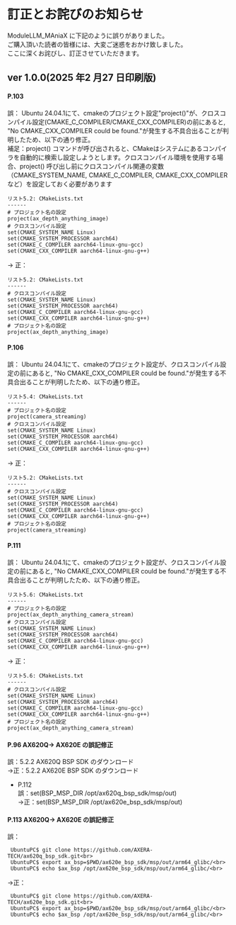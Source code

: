 # 訂正とお詫びのお知らせ

ModuleLLM_MAniaX に下記のように誤りがありました。<br>
ご購入頂いた読者の皆様には、大変ご迷惑をおかけ致しました。<br>
ここに深くお詫びし、訂正させていただきます。<br>

## ver 1.0.0(2025 年2 月27 日印刷版)

#### P.103<br>

誤：
Ubuntu 24.04.1にて、cmakeのプロジェクト設定"project()"が、クロスコンパイル設定(CMAKE_C_COMPILER/CMAKE_CXX_COMPILER)の前にあると,
"No CMAKE_CXX_COMPILER could be found."が発生する不具合出ることが判明したため、以下の通り修正。<br>
補足：project() コマンドが呼び出されると、CMakeはシステムにあるコンパイラを自動的に検索し設定しようとします。クロスコンパイル環境を使用する場合、project() 呼び出し前にクロスコンパイル関連の変数（CMAKE_SYSTEM_NAME, CMAKE_C_COMPILER, CMAKE_CXX_COMPILERなど）を設定しておく必要があります<br>

```
リスト5.2: CMakeLists.txt
------
# プロジェクト名の設定
project(ax_depth_anything_image)
# クロスコンパイル設定
set(CMAKE_SYSTEM_NAME Linux)
set(CMAKE_SYSTEM_PROCESSOR aarch64)
set(CMAKE_C_COMPILER aarch64-linux-gnu-gcc)
set(CMAKE_CXX_COMPILER aarch64-linux-gnu-g++)
```
→
正：
```
リスト5.2: CMakeLists.txt
------
# クロスコンパイル設定
set(CMAKE_SYSTEM_NAME Linux)
set(CMAKE_SYSTEM_PROCESSOR aarch64)
set(CMAKE_C_COMPILER aarch64-linux-gnu-gcc)
set(CMAKE_CXX_COMPILER aarch64-linux-gnu-g++)
# プロジェクト名の設定
project(ax_depth_anything_image)
```
#### P.106<br>

誤：
Ubuntu 24.04.1にて、cmakeのプロジェクト設定が、クロスコンパイル設定の前にあると,
"No CMAKE_CXX_COMPILER could be found."が発生する不具合出ることが判明したため、以下の通り修正。

```
リスト5.4: CMakeLists.txt
------
# プロジェクト名の設定
project(camera_streaming)
# クロスコンパイル設定
set(CMAKE_SYSTEM_NAME Linux)
set(CMAKE_SYSTEM_PROCESSOR aarch64)
set(CMAKE_C_COMPILER aarch64-linux-gnu-gcc)
set(CMAKE_CXX_COMPILER aarch64-linux-gnu-g++)
```
→
正：
```
リスト5.2: CMakeLists.txt
------
# クロスコンパイル設定
set(CMAKE_SYSTEM_NAME Linux)
set(CMAKE_SYSTEM_PROCESSOR aarch64)
set(CMAKE_C_COMPILER aarch64-linux-gnu-gcc)
set(CMAKE_CXX_COMPILER aarch64-linux-gnu-g++)
# プロジェクト名の設定
project(camera_streaming)
```
#### P.111<br>

誤：
Ubuntu 24.04.1にて、cmakeのプロジェクト設定が、クロスコンパイル設定の前にあると,
"No CMAKE_CXX_COMPILER could be found."が発生する不具合出ることが判明したため、以下の通り修正。

```
リスト5.6: CMakeLists.txt
------
# プロジェクト名の設定
project(ax_depth_anything_camera_stream)
# クロスコンパイル設定
set(CMAKE_SYSTEM_NAME Linux)
set(CMAKE_SYSTEM_PROCESSOR aarch64)
set(CMAKE_C_COMPILER aarch64-linux-gnu-gcc)
set(CMAKE_CXX_COMPILER aarch64-linux-gnu-g++)
```
→
正：
```
リスト5.6: CMakeLists.txt
------
# クロスコンパイル設定
set(CMAKE_SYSTEM_NAME Linux)
set(CMAKE_SYSTEM_PROCESSOR aarch64)
set(CMAKE_C_COMPILER aarch64-linux-gnu-gcc)
set(CMAKE_CXX_COMPILER aarch64-linux-gnu-g++)
# プロジェクト名の設定
project(ax_depth_anything_camera_stream)
```

#### P.96 AX620Q-> AX620E の誤記修正<br> 
誤：5.2.2 AX620Q BSP SDK のダウンロード<br>
→正：5.2.2 AX620E BSP SDK のダウンロード<br>

- P.112<br>
誤：set(BSP_MSP_DIR /opt/ax620q_bsp_sdk/msp/out)<br>
→正：set(BSP_MSP_DIR /opt/ax620e_bsp_sdk/msp/out)<br>

#### P.113 AX620Q-> AX620E の誤記修正<br> 
誤：<br>
```
 UbuntuPC$ git clone https://github.com/AXERA-TECH/ax620q_bsp_sdk.git<br>
 UbuntuPC$ export ax_bsp=$PWD/ax620e_bsp_sdk/msp/out/arm64_glibc/<br>
 UbuntuPC$ echo $ax_bsp /opt/ax620e_bsp_sdk/msp/out/arm64_glibc/<br>
```
→正：<br>
```
 UbuntuPC$ git clone https://github.com/AXERA-TECH/ax620e_bsp_sdk.git<br>
 UbuntuPC$ export ax_bsp=$PWD/ax620e_bsp_sdk/msp/out/arm64_glibc/<br>
 UbuntuPC$ echo $ax_bsp /opt/ax620e_bsp_sdk/msp/out/arm64_glibc/<br>
```









